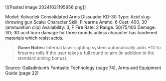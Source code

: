 ![[Pasted image 20241021195956.png]]

Model: Kelvarlek Consolidated Arms Dissuader KD-30
Type: Acid slug-throwing gun
Scale: Character
Skill: Firearms
Ammo: 6
Cost: 400, 30 (ammunition clip)
Availability: 3, F
Fire Rate: 2
Range: 50/75/100
Damage: 3D; 3D acid burn damage for three rounds unless
character has hardened materials which resist acids.

> **Game Notes:**
> Internal laser sighting system automatically adds +1D to firearms rolls if the user takes a full round to aim (in addition to the standard aiming bonus).

Source: Galladinium’s Fantastic Technology (page 74), Arms and Equipment Guide (page 22)